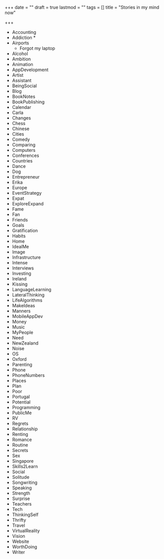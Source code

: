 +++
date = ""
draft = true
lastmod = ""
tags = []
title = "Stories in my mind now"

+++
* Accounting
* Addiction
  * 
* Airports
  * Forgot my laptop
* Alcohol
* Ambition
* Animation
* AppDevelopment
* Artist
* Assistant
* BeingSocial
* Blog
* BookNotes
* BookPublishing
* Calendar
* Carla
* Changes
* Chess
* Chinese
* Cities
* Comedy
* Comparing
* Computers
* Conferences
* Countries
* Dance
* Dog
* Entrepreneur
* Erika
* Europe
* EventStrategy
* Expat
* ExploreExpand
* Fame
* Fan
* Friends
* Goals
* Gratification
* Habits
* Home
* IdealMe
* Image
* Infrastructure
* Intense
* Interviews
* Investing
* Ireland
* Kissing
* LanguageLearning
* LateralThinking
* LifeAlgorithms
* MakeIdeas
* Manners
* MobileAppDev
* Money
* Music
* MyPeople
* Need
* NewZealand
* Noise
* OS
* Oxford
* Parenting
* Phone
* PhoneNumbers
* Places
* Plan
* Poor
* Portugal
* Potential
* Programming
* PublicMe
* RV
* Regrets
* Relationship
* Renting
* Romance
* Routine
* Secrets
* Sex
* Singapore
* Skills2Learn
* Social
* Solitude
* Songwriting
* Speaking
* Strength
* Surprise
* Teachers
* Tech
* ThinkingSelf
* Thrifty
* Travel
* VirtualReality
* Vision
* Website
* WorthDoing
* Writer